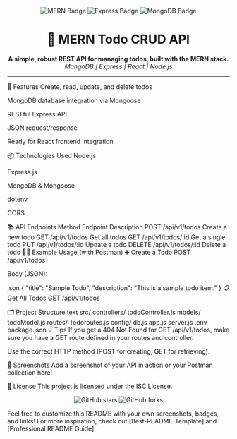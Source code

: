 <p align="center"> <img src="https://img.shields.io/badge/MERN-Stack-green?style=for-the-badge&logo=react" alt="MERN Badge" /> <img src="https://img.shields.io/badge/Express.js-Backend-blue?style=for-the-badge" alt="Express Badge" /> <img src="https://img.shields.io/badge/MongoDB-Database-brightgreen?style=for-the-badge&logo=mongodb" alt="MongoDB Badge" /> </p> <h1 align="center">📝 MERN Todo CRUD API</h1> <p align="center"> <b>A simple, robust REST API for managing todos, built with the MERN stack.</b><br> <i>MongoDB | Express | React | Node.js</i> </p> <hr>
🚀 Features
Create, read, update, and delete todos

MongoDB database integration via Mongoose

RESTful Express API

JSON request/response

Ready for React frontend integration

📦 Technologies Used
Node.js

Express.js

MongoDB & Mongoose

dotenv

CORS

📚 API Endpoints
Method	Endpoint	Description
POST	/api/v1/todos	Create a new todo
GET	/api/v1/todos	Get all todos
GET	/api/v1/todos/:id	Get a single todo
PUT	/api/v1/todos/:id	Update a todo
DELETE	/api/v1/todos/:id	Delete a todo
🧑‍💻 Example Usage (with Postman)
➕ Create a Todo
POST /api/v1/todos

Body (JSON):

json
{
  "title": "Sample Todo",
  "description": "This is a sample todo item."
}
📋 Get All Todos
GET /api/v1/todos

🗂️ Project Structure
text
src/
  controllers/
    todoController.js
  models/
    todoModel.js
  routes/
    Todoroutes.js
  config/
    db.js
  app.js
  server.js
.env
package.json
💡 Tips
If you get a 404 Not Found for GET /api/v1/todos, make sure you have a GET route defined in your routes and controller.

Use the correct HTTP method (POST for creating, GET for retrieving).

📸 Screenshots
Add a screenshot of your API in action or your Postman collection here!

📄 License
This project is licensed under the ISC License.

<p align="center"> <img src="https://img.shields.io/github/stars/your-username/your-repo-name?style=social" alt="GitHub stars"/> <img src="https://img.shields.io/github/forks/your-username/your-repo-name?style=social" alt="GitHub forks"/> </p>
Feel free to customize this README with your own screenshots, badges, and links!
For more inspiration, check out [Best-README-Template] and [Professional README Guide].
